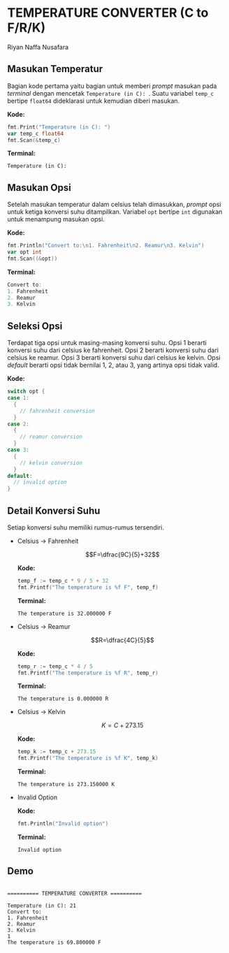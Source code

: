 # TEMPERATURE CONVERTER (C to F/R/K)

Riyan Naffa Nusafara

## Masukan Temperatur

Bagian kode pertama yaitu bagian untuk memberi _prompt_ masukan pada _terminal_ dengan mencetak `Temperature (in C): `.
Suatu variabel `temp_c` bertipe `float64` dideklarasi untuk kemudian diberi masukan.

**Kode:**
```go
fmt.Print("Temperature (in C): ")
var temp_c float64
fmt.Scan(&temp_c)
```
**Terminal:**
```
Temperature (in C):
```

## Masukan Opsi

Setelah masukan temperatur dalam celsius telah dimasukkan, _prompt_ opsi untuk ketiga konversi suhu ditampilkan.
Variabel `opt` bertipe `int` digunakan untuk menampung masukan opsi.

**Kode:**
```go
fmt.Println("Convert to:\n1. Fahrenheit\n2. Reamur\n3. Kelvin")
var opt int
fmt.Scan((&opt))
```

**Terminal:**
```go
Convert to:
1. Fahrenheit
2. Reamur
3. Kelvin

```

## Seleksi Opsi

Terdapat tiga opsi untuk masing-masing konversi suhu. Opsi 1 berarti konversi suhu dari celsius ke fahrenheit.
Opsi 2 berarti konversi suhu dari celsius ke reamur. Opsi 3 berarti konversi suhu dari celsius ke kelvin. Opsi _default_ berarti opsi tidak bernilai 1, 2, atau 3, yang artinya opsi tidak valid.

**Kode:**
```go
switch opt {
case 1:
  {
    // fahrenheit conversion
  }
case 2:
  {
    // reamur conversion
  }
case 3:
  {
    // kelvin conversion
  }
default:
  // invalid option
}
```

## Detail Konversi Suhu

Setiap konversi suhu memiliki rumus-rumus tersendiri.
- Celsius -> Fahrenheit

  $$F=\dfrac{9C}{5}+32$$
  
  **Kode:**
  ```go
  temp_f := temp_c * 9 / 5 + 32
  fmt.Printf("The temperature is %f F", temp_f)
  ```

  **Terminal:**
  ```
  The temperature is 32.000000 F
  ```
- Celsius -> Reamur

  $$R=\dfrac{4C}{5}$$

  **Kode:**
  ```go
  temp_r := temp_c * 4 / 5
  fmt.Printf("The temperature is %f R", temp_r)
  ```

  **Terminal:**
  ```
  The temperature is 0.000000 R
  ```
- Celsius -> Kelvin

  $$K=C+273.15$$

  **Kode:**
  ```go
  temp_k := temp_c + 273.15
  fmt.Printf("The temperature is %f K", temp_k)
  ```

  **Terminal:**
  ```
  The temperature is 273.150000 K
  ```
- Invalid Option

  **Kode:**
  ```go
  fmt.Println("Invalid option")
  ```

  **Terminal:**
  ```
  Invalid option
  ```

## Demo

```

========== TEMPERATURE CONVERTER ==========

Temperature (in C): 21
Convert to:
1. Fahrenheit
2. Reamur
3. Kelvin
1
The temperature is 69.800000 F
```
